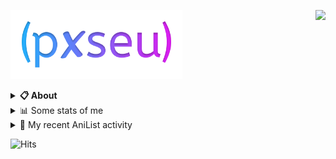 <a href="https://discord.com/users/338718840873811979"><img align="right" src="https://lanyard-profile-readme.vercel.app/api/338718840873811979?bg=00000000" /></a>

<a href="https://pxseu.com/"><img src="./assets/logo.png" height="110" /></a>
<details>
  <summary><b>📋 About</b></summary>

  I make stuff. \
  Mostly with TypeScript. \
  You can probably find more on my website.

  [🌐 website](https://www.pxseu.com 'MY WEBSITEEEEEEEEEEEEEEEEE') \
  [📧 email](mailto:me@pxseu.com 'MY EMAILLLLLLLLLL')
</details>

<details>
  <summary>📊 Some stats of me</summary>
  
![My github stats!](https://github-readme-stats.vercel.app/api?username=pxseu&show_icons=true&custom_title=My%20Github%20Stats:&line_height=33&include_all_commits=true&bg_color=00000000&title_color=00CCAA&text_color=dddddd&hide_border=true&hide_title=true#gh-dark-mode-only) \
![My top langauges](https://github-readme-stats.vercel.app/api/top-langs?username=pxseu&show_icons=true&layout=compact&card_width=645&bg_color=00000000&title_color=00CCAA&text_color=dddddd&hide_border=true&hide_title=true#gh-dark-mode-only)
</details>

<details>
  <summary>🌸 My recent AniList activity</summary>
  
<!-- ANILIST_ACTIVITY:start -->

-   📺 Watched episode 5 of [Bungo Stray Dogs 2](https://anilist.co/anime/21679) (01:55, 14 February 2022)
-   📺 Watched episode 6 of [Attack on Titan Final Season Part 2](https://anilist.co/anime/131681) (22:02, 13 February 2022)
-   📺 Watched episode 1 - 4 of [Bungo Stray Dogs 2](https://anilist.co/anime/21679) (03:31, 13 February 2022)
-   📖 Read chapter 241 of [Tokyo Revengers](https://anilist.co/manga/102988) (01:03, 09 February 2022)
-   📺 Watched episode 5 of [Attack on Titan Final Season Part 2](https://anilist.co/anime/131681) (08:32, 07 February 2022)

<!-- ANILIST_ACTIVITY:end -->
</details>



![Hits](https://hits.link/hits?url=https://github.com/pxseu&label=views&bgRight=ff69b4)


